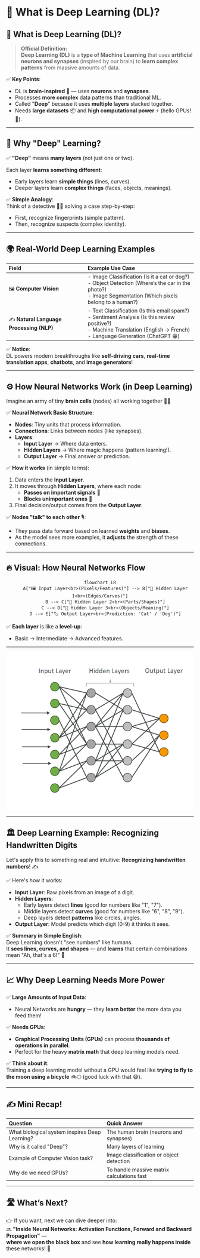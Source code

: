 # 🧠 What is Deep Learning (DL)?

## 🧠 **What is Deep Learning (DL)?**

> **Official Definition:**  
> **Deep Learning (DL)** is a **type of Machine Learning** that uses **artificial neurons and synapses** (inspired by our brain) to **learn complex patterns** from massive amounts of data.

✅ **Key Points**:

- DL is **brain-inspired** 🧠 — uses **neurons** and **synapses**.
- Processes **more complex** data patterns than traditional ML.
- Called "**Deep**" because it uses **multiple layers** stacked together.
- Needs **large datasets** 📦 and **high computational power** ⚡ (hello GPUs! 👋).

---

## 🧩 **Why "Deep" Learning?**

✅ **"Deep"** means **many layers** (not just one or two).

Each layer **learns something different**:

- Early layers learn **simple things** (lines, curves).
- Deeper layers learn **complex things** (faces, objects, meanings).

✅ **Simple Analogy**:  
Think of a detective 🕵️‍♂️ solving a case step-by-step:

- First, recognize fingerprints (simple pattern).
- Then, recognize suspects (complex identity).

---

## 🌍 **Real-World Deep Learning Examples**

| Field                                    | Example Use Case                                                                                                                                                                 |
| :--------------------------------------- | :------------------------------------------------------------------------------------------------------------------------------------------------------------------------------- |
| 🖼️ **Computer Vision**                   | - Image Classification (Is it a cat or dog?)<br>- Object Detection (Where’s the car in the photo?)<br>- Image Segmentation (Which pixels belong to a human?)                     |
| ✍️ **Natural Language Processing (NLP)** | - Text Classification (Is this email spam?)<br>- Sentiment Analysis (Is this review positive?)<br>- Machine Translation (English → French)<br>- Language Generation (ChatGPT 😁) |

✅ **Notice**:  
DL powers modern breakthroughs like **self-driving cars**, **real-time translation apps**, **chatbots**, and **image generators**!

---

## ⚙️ **How Neural Networks Work (in Deep Learning)**

Imagine an army of tiny **brain cells** (nodes) all working together 🧠✨

✅ **Neural Network Basic Structure**:

- **Nodes**: Tiny units that process information.
- **Connections**: Links between nodes (like synapses).
- **Layers**:
  - **Input Layer** → Where data enters.
  - **Hidden Layers** → Where magic happens (pattern learning!).
  - **Output Layer** → Final answer or prediction.

✅ **How it works** (in simple terms):

1. Data enters the **Input Layer**.
2. It moves through **Hidden Layers**, where each node:
   - **Passes on important signals** 📢
   - **Blocks unimportant ones** 🙈
3. Final decision/output comes from the **Output Layer**.

✅ **Nodes "talk" to each other** 🎙️:

- They pass data forward based on learned **weights** and **biases**.
- As the model sees more examples, it **adjusts** the strength of these connections.

---

## 🔥 **Visual: How Neural Networks Flow**

<div style="text-align: center">

```mermaid
flowchart LR
    A["🖼️ Input Layer<br>(Pixels/Features)"] --> B["🔵 Hidden Layer 1<br>(Edges/Curves)"]
    B --> C["🔵 Hidden Layer 2<br>(Parts/Shapes)"]
    C --> D["🔵 Hidden Layer 3<br>(Objects/Meaning)"]
    D --> E["🏷️ Output Layer<br>(Prediction: 'Cat' / 'Dog')"]
```

</div>

✅ **Each layer** is like a **level-up**:

- Basic → Intermediate → Advanced features.

---

<div style="text-align: center">
  <img src="images/deep-learning.png" alt="deep learning" style="border-radius: 10px" />
</div>

---

## 🏛️ **Deep Learning Example: Recognizing Handwritten Digits**

Let's apply this to something real and intuitive: **Recognizing handwritten numbers**! ✍️

✅ Here's how it works:

- **Input Layer**: Raw pixels from an image of a digit.
- **Hidden Layers**:
  - Early layers detect **lines** (good for numbers like "1", "7").
  - Middle layers detect **curves** (good for numbers like "6", "8", "9").
  - Deep layers detect **patterns** like circles, angles.
- **Output Layer**: Model predicts which digit (0-9) it thinks it sees.

✅ **Summary in Simple English**:  
Deep Learning doesn't "see numbers" like humans.  
It **sees lines, curves, and shapes** — and **learns** that certain combinations mean "Ah, that's a 6!" 🎯

---

## 📈 **Why Deep Learning Needs More Power**

✅ **Large Amounts of Input Data**:

- Neural Networks are **hungry** — they **learn better** the more data you feed them!

✅ **Needs GPUs**:

- **Graphical Processing Units (GPUs)** can process **thousands of operations in parallel**.
- Perfect for the heavy **matrix math** that deep learning models need.

✅ **Think about it**:  
Training a deep learning model without a GPU would feel like **trying to fly to the moon using a bicycle** 🚲🌕 (good luck with that 😅).

---

## ✍️ **Mini Recap!**

| Question                                       | Quick Answer                               |
| :--------------------------------------------- | :----------------------------------------- |
| What biological system inspires Deep Learning? | The human brain (neurons and synapses)     |
| Why is it called "Deep"?                       | Many layers of learning                    |
| Example of Computer Vision task?               | Image classification or object detection   |
| Why do we need GPUs?                           | To handle massive matrix calculations fast |

---

## 🛣️ What’s Next?

👉 If you want, next we can dive deeper into:  
🔜 **"Inside Neural Networks: Activation Functions, Forward and Backward Propagation"** —  
**where we open the black box** and see **how learning really happens inside** these networks! 🤯

